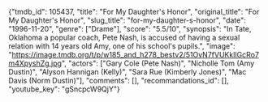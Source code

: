 {"tmdb_id": 105437, "title": "For My Daughter's Honor", "original_title": "For My Daughter's Honor", "slug_title": "for-my-daughter-s-honor", "date": "1996-11-20", "genre": ["Drame"], "score": "5.5/10", "synopsis": "In Tate, Oklahoma a popular coach, Pete Nash, is accused of having a sexual relation with 14 years old Amy, one of his school's pupils.", "image": "https://image.tmdb.org/t/p/w185_and_h278_bestv2/51OvN7fVUKklIGcRo7m4XpyshZg.jpg", "actors": ["Gary Cole (Pete Nash)", "Nicholle Tom (Amy Dustin)", "Alyson Hannigan (Kelly)", "Sara Rue (Kimberly Jones)", "Mac Davis (Norm Dustin)"], "comments": [], "recommandations_id": [], "youtube_key": "gSncpcW9QjY"}